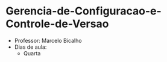 # Gerencia-de-Configuracao-e-Controle-de-Versao
- Professor: Marcelo Bicalho
- Dias de aula:
  - Quarta
